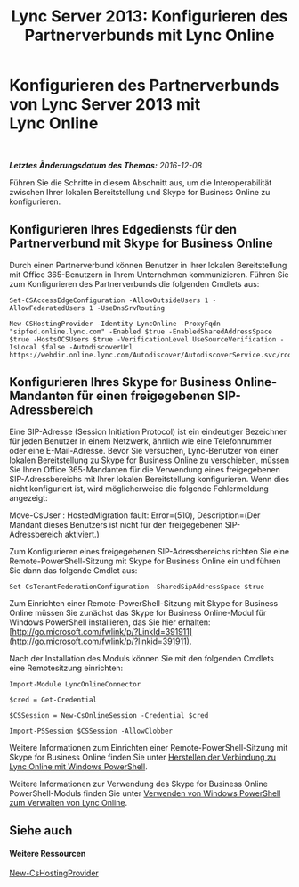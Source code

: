 ﻿---
title: 'Lync Server 2013: Konfigurieren des Partnerverbunds mit Lync Online'
TOCTitle: Konfigurieren des Partnerverbunds mit Lync Online
ms:assetid: a10bd1d5-c003-46db-9f57-7d55d3fa08da
ms:mtpsurl: https://technet.microsoft.com/de-de/library/JJ205126(v=OCS.15)
ms:contentKeyID: 49294938
ms.date: 06/01/2017
mtps_version: v=OCS.15
ms.translationtype: HT
---

# Konfigurieren des Partnerverbunds von Lync Server 2013 mit Lync Online

 

_**Letztes Änderungsdatum des Themas:** 2016-12-08_

Führen Sie die Schritte in diesem Abschnitt aus, um die Interoperabilität zwischen Ihrer lokalen Bereitstellung und Skype for Business Online zu konfigurieren.

## Konfigurieren Ihres Edgediensts für den Partnerverbund mit Skype for Business Online

Durch einen Partnerverbund können Benutzer in Ihrer lokalen Bereitstellung mit Office 365-Benutzern in Ihrem Unternehmen kommunizieren. Führen Sie zum Konfigurieren des Partnerverbunds die folgenden Cmdlets aus:

    Set-CSAccessEdgeConfiguration -AllowOutsideUsers 1 -AllowFederatedUsers 1 -UseDnsSrvRouting

    New-CSHostingProvider -Identity LyncOnline -ProxyFqdn "sipfed.online.lync.com" -Enabled $true -EnabledSharedAddressSpace $true -HostsOCSUsers $true -VerificationLevel UseSourceVerification -IsLocal $false -AutodiscoverUrl https://webdir.online.lync.com/Autodiscover/AutodiscoverService.svc/root

## Konfigurieren Ihres Skype for Business Online-Mandanten für einen freigegebenen SIP-Adressbereich

Eine SIP-Adresse (Session Initiation Protocol) ist ein eindeutiger Bezeichner für jeden Benutzer in einem Netzwerk, ähnlich wie eine Telefonnummer oder eine E-Mail-Adresse. Bevor Sie versuchen, Lync-Benutzer von einer lokalen Bereitstellung zu Skype for Business Online zu verschieben, müssen Sie Ihren Office 365-Mandanten für die Verwendung eines freigegebenen SIP-Adressbereichs mit Ihrer lokalen Bereitstellung konfigurieren. Wenn dies nicht konfiguriert ist, wird möglicherweise die folgende Fehlermeldung angezeigt:

Move-CsUser : HostedMigration fault: Error=(510), Description=(Der Mandant dieses Benutzers ist nicht für den freigegebenen SIP-Adressbereich aktiviert.)

Zum Konfigurieren eines freigegebenen SIP-Adressbereichs richten Sie eine Remote-PowerShell-Sitzung mit Skype for Business Online ein und führen Sie dann das folgende Cmdlet aus:

    Set-CsTenantFederationConfiguration -SharedSipAddressSpace $true

Zum Einrichten einer Remote-PowerShell-Sitzung mit Skype for Business Online müssen Sie zunächst das Skype for Business Online-Modul für Windows PowerShell installieren, das Sie hier erhalten: [http://go.microsoft.com/fwlink/p/?LinkId=391911](http://go.microsoft.com/fwlink/p/?linkid=391911).

Nach der Installation des Moduls können Sie mit den folgenden Cmdlets eine Remotesitzung einrichten:

    Import-Module LyncOnlineConnector

    $cred = Get-Credential

    $CSSession = New-CsOnlineSession -Credential $cred

    Import-PSSession $CSSession -AllowClobber

Weitere Informationen zum Einrichten einer Remote-PowerShell-Sitzung mit Skype for Business Online finden Sie unter [Herstellen der Verbindung zu Lync Online mit Windows PowerShell](connecting-to-skype-for-business-online-by-using-windows-powershell.md).

Weitere Informationen zur Verwendung des Skype for Business Online PowerShell-Moduls finden Sie unter [Verwenden von Windows PowerShell zum Verwalten von Lync Online](skype-for-business-online-using-windows-powershell-to-manage-your-tenant.md).

## Siehe auch

#### Weitere Ressourcen

[New-CsHostingProvider](new-cshostingprovider.md)

